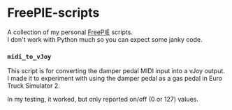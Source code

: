 # FreePIE-scripts

A collection of my personal [FreePIE](https://github.com/AndersMalmgren/FreePIE) scripts.  
I don't work with Python much so you can expect some janky code.

### `midi_to_vJoy`
This script is for converting the damper pedal MIDI input into a vJoy output. I made it to experiment with using the damper pedal as a gas pedal in Euro Truck Simulator 2.

In my testing, it worked, but only reported on/off (0 or 127) values.
